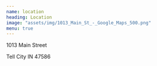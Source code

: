 ```yaml
---
name: location
heading: Location
image: "assets/img/1013_Main_St_-_Google_Maps_500.png"
menu: true
---
```


1013 Main Street

Tell City IN 47586
